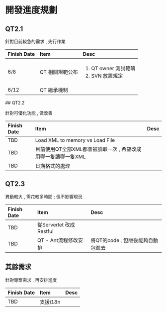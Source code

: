 # 開發進度規劃

## QT2.1

針對目前較急的需求 , 先行作業

<table>
  <thead>
    <tr>
      <th style="text-align:left">Finish Date</th>
      <th style="text-align:left">Item</th>
      <th style="text-align:left">Desc</th>
    </tr>
  </thead>
  <tbody>
    <tr>
      <td style="text-align:left">6/8</td>
      <td style="text-align:left">QT &#x76F8;&#x95DC;&#x898F;&#x7BC4;&#x516C;&#x5E03;</td>
      <td style="text-align:left">
        <ol>
          <li>QT owner &#x6E2C;&#x8A66;&#x7BC4;&#x7587;</li>
          <li>SVN &#x653E;&#x7F6E;&#x898F;&#x5B9A;</li>
        </ol>
      </td>
    </tr>
    <tr>
      <td style="text-align:left">6/12</td>
      <td style="text-align:left">QT &#x7E7C;&#x627F;&#x6A5F;&#x5236;</td>
      <td style="text-align:left"></td>
    </tr>
  </tbody>
</table>## QT2.2

針對可優化功能 , 做改善

| Finish Date | Item | Desc |
| :--- | :--- | :--- |
| TBD | Load XML to memory vs Load File |  |
| TBD | 目前使用QT全部XML都會被讀取一次 , 希望改成用哪一隻讀哪一隻XML |  |
| TBD | 日期格式的處理 |  |

## QT2.3

異動較大 , 需花較多時間 ; 但不影響現況

| Finish Date | Item | Desc |
| :--- | :--- | :--- |
| TBD | 從Serverlet 改成 Restful |  |
| TBD | QT - Ant流程修改安排  | 將QT的code , 包版後能夠自動包進去 |

## 其餘需求

針對專案需求 , 再安排進度

| Finish Date | Item | Desc |
| :--- | :--- | :--- |
| TBD | 支援i18n |  |

